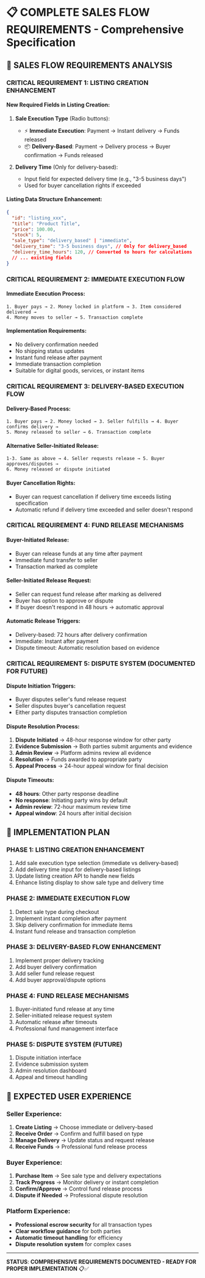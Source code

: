 # 📋 COMPLETE SALES FLOW REQUIREMENTS - Comprehensive Specification

## 🎯 **SALES FLOW REQUIREMENTS ANALYSIS**

### **CRITICAL REQUIREMENT 1: LISTING CREATION ENHANCEMENT**

#### **New Required Fields in Listing Creation**:
1. **Sale Execution Type** (Radio buttons):
   - ⚡ **Immediate Execution**: Payment → Instant delivery → Funds released
   - 📦 **Delivery-Based**: Payment → Delivery process → Buyer confirmation → Funds released

2. **Delivery Time** (Only for delivery-based):
   - Input field for expected delivery time (e.g., "3-5 business days")
   - Used for buyer cancellation rights if exceeded

#### **Listing Data Structure Enhancement**:
```json
{
  "id": "listing_xxx",
  "title": "Product Title",
  "price": 100.00,
  "stock": 5,
  "sale_type": "delivery_based" | "immediate",
  "delivery_time": "3-5 business days", // Only for delivery_based
  "delivery_time_hours": 120, // Converted to hours for calculations
  // ... existing fields
}
```

### **CRITICAL REQUIREMENT 2: IMMEDIATE EXECUTION FLOW**

#### **Immediate Execution Process**:
```
1. Buyer pays → 2. Money locked in platform → 3. Item considered delivered →
4. Money moves to seller → 5. Transaction complete
```

#### **Implementation Requirements**:
- No delivery confirmation needed
- No shipping status updates
- Instant fund release after payment
- Immediate transaction completion
- Suitable for digital goods, services, or instant items

### **CRITICAL REQUIREMENT 3: DELIVERY-BASED EXECUTION FLOW**

#### **Delivery-Based Process**:
```
1. Buyer pays → 2. Money locked → 3. Seller fulfills → 4. Buyer confirms delivery →
5. Money released to seller → 6. Transaction complete
```

#### **Alternative Seller-Initiated Release**:
```
1-3. Same as above → 4. Seller requests release → 5. Buyer approves/disputes →
6. Money released or dispute initiated
```

#### **Buyer Cancellation Rights**:
- Buyer can request cancellation if delivery time exceeds listing specification
- Automatic refund if delivery time exceeded and seller doesn't respond

### **CRITICAL REQUIREMENT 4: FUND RELEASE MECHANISMS**

#### **Buyer-Initiated Release**:
- Buyer can release funds at any time after payment
- Immediate fund transfer to seller
- Transaction marked as complete

#### **Seller-Initiated Release Request**:
- Seller can request fund release after marking as delivered
- Buyer has option to approve or dispute
- If buyer doesn't respond in 48 hours → automatic approval

#### **Automatic Release Triggers**:
- Delivery-based: 72 hours after delivery confirmation
- Immediate: Instant after payment
- Dispute timeout: Automatic resolution based on evidence

### **CRITICAL REQUIREMENT 5: DISPUTE SYSTEM (DOCUMENTED FOR FUTURE)**

#### **Dispute Initiation Triggers**:
- Buyer disputes seller's fund release request
- Seller disputes buyer's cancellation request
- Either party disputes transaction completion

#### **Dispute Resolution Process**:
1. **Dispute Initiated** → 48-hour response window for other party
2. **Evidence Submission** → Both parties submit arguments and evidence
3. **Admin Review** → Platform admins review all evidence
4. **Resolution** → Funds awarded to appropriate party
5. **Appeal Process** → 24-hour appeal window for final decision

#### **Dispute Timeouts**:
- **48 hours**: Other party response deadline
- **No response**: Initiating party wins by default
- **Admin review**: 72-hour maximum review time
- **Appeal window**: 24 hours after initial decision

## 🔧 **IMPLEMENTATION PLAN**

### **PHASE 1: LISTING CREATION ENHANCEMENT**
1. Add sale execution type selection (immediate vs delivery-based)
2. Add delivery time input for delivery-based listings
3. Update listing creation API to handle new fields
4. Enhance listing display to show sale type and delivery time

### **PHASE 2: IMMEDIATE EXECUTION FLOW**
1. Detect sale type during checkout
2. Implement instant completion after payment
3. Skip delivery confirmation for immediate items
4. Instant fund release and transaction completion

### **PHASE 3: DELIVERY-BASED FLOW ENHANCEMENT**
1. Implement proper delivery tracking
2. Add buyer delivery confirmation
3. Add seller fund release request
4. Add buyer approval/dispute options

### **PHASE 4: FUND RELEASE MECHANISMS**
1. Buyer-initiated fund release at any time
2. Seller-initiated release request system
3. Automatic release after timeouts
4. Professional fund management interface

### **PHASE 5: DISPUTE SYSTEM (FUTURE)**
1. Dispute initiation interface
2. Evidence submission system
3. Admin resolution dashboard
4. Appeal and timeout handling

## 🎯 **EXPECTED USER EXPERIENCE**

### **Seller Experience**:
1. **Create Listing** → Choose immediate or delivery-based
2. **Receive Order** → Confirm and fulfill based on type
3. **Manage Delivery** → Update status and request release
4. **Receive Funds** → Professional fund release process

### **Buyer Experience**:
1. **Purchase Item** → See sale type and delivery expectations
2. **Track Progress** → Monitor delivery or instant completion
3. **Confirm/Approve** → Control fund release process
4. **Dispute if Needed** → Professional dispute resolution

### **Platform Experience**:
- **Professional escrow security** for all transaction types
- **Clear workflow guidance** for both parties
- **Automatic timeout handling** for efficiency
- **Dispute resolution system** for complex cases

---

**STATUS**: **COMPREHENSIVE REQUIREMENTS DOCUMENTED - READY FOR PROPER IMPLEMENTATION** 📋✅